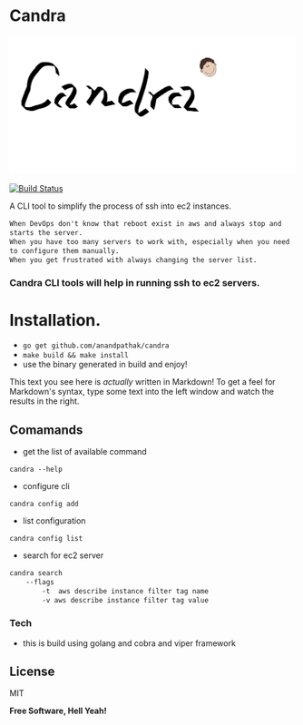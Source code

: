 # Candra

<img src="assets/logo.png">

[![Build Status](https://travis-ci.org/joemccann/dillinger.svg?branch=master)](https://travis-ci.org/joemccann/dillinger)


A CLI tool to simplify the process of ssh into ec2 instances.

    When DevOps don't know that reboot exist in aws and always stop and starts the server.
    When you have too many servers to work with, especially when you need to configure them manually.
    When you get frustrated with always changing the server list.

### Candra CLI tools will help in running ssh to ec2 servers.


# Installation.

  -  `go get github.com/anandpathak/candra` 
  -  `make build && make install`
  - use the binary generated in build and enjoy!

This text you see here is *actually* written in Markdown! To get a feel for Markdown's syntax, type some text into the left window and watch the results in the right.

## Comamands
 - get the list of available command
```
candra --help
```
 - configure cli 
```
candra config add
```
 - list configuration 
```
candra config list
```
 - search for ec2 server 
```
candra search
    --flags 
        -t  aws describe instance filter tag name
        -v aws describe instance filter tag value
```

### Tech

 - this is build using golang and cobra and viper framework


License
----

MIT


**Free Software, Hell Yeah!**
